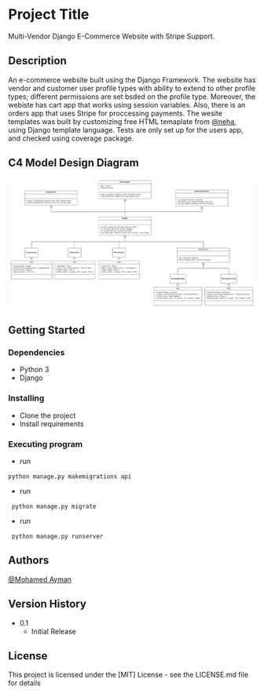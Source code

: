 # Project Title

Multi-Vendor Django E-Commerce Website with Stripe Support.

## Description

An e-commerce website built using the Django Framework. The website has vendor and customer user profile types with ability to extend to other profile types; different permissions are set bsded on the profile type. Moreover, the webiste has cart app that works using session variables. Also, there is an orders app that uses Stripe for proccessing payments. The wesite templates was built by customizing free HTML temaplate from [@neha](neha@gmail.com), using Django template language. Tests are only set up for the users app, and checked using coverage package.

## C4 Model Design Diagram

![scraper UML](https://github.com/MohAyman3600/soccer_data_DRF/blob/master/Scraper_UML_Class_Diagram.png)


## Getting Started

### Dependencies

* Python 3
* Django

### Installing

* Clone the project
* Install requirements

### Executing program

* run 
```
python manage.py makemigrations api
```
* run 
```
 python manage.py migrate
```
* run 
```
 python manage.py runserver
```

## Authors

[@Mohamed Ayman](https://www.linkedin.com/in/mohamed-ayman-311628141/)


## Version History

* 0.1
    * Initial Release

## License

This project is licensed under the [MIT] License - see the LICENSE.md file for details



